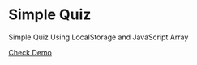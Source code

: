 # Simple Quiz
Simple Quiz Using LocalStorage and JavaScript Array

<a href="https://rawgit.com/maunashjani/SimpleQuiz/blob/master/index.html">Check Demo</a>
